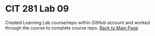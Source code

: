 # CIT 281 Lab 09
Created Learning Lab course/repo within GitHub account and worked through the course to complete course repo.
[Back to Main Page](https://erikakoopmans.github.io/)



